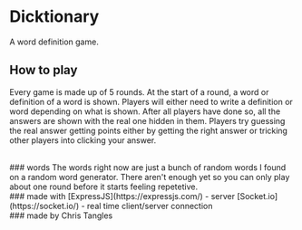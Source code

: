# Dicktionary
A word definition game.

## How to play
Every game is made up of 5 rounds. At the start of a round, a word or definition of a word is shown. Players will either need to write a definition or word depending on what is shown. After all players have done so, all the answers are shown with the real one hidden in them. Players try guessing the real answer getting points either by getting the right answer or tricking other players into clicking your answer.

<br>
### words
The words right now are just a bunch of random words I found on a random word generator. There aren't enough yet so you can only play about one round before it starts feeling repetetive.

<br>
### made with
[ExpressJS](https://expressjs.com/) - server
[Socket.io](https://socket.io/) - real time client/server connection

<br>
### made by
Chris Tangles
